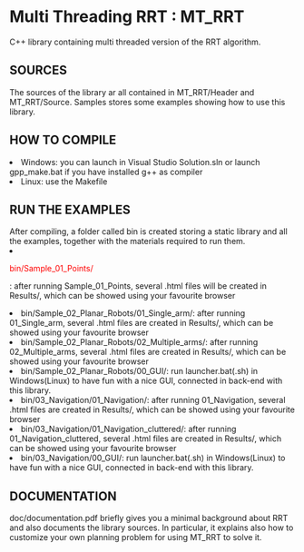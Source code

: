 <h1> Multi Threading RRT : MT_RRT </h1> 
C++ library containing multi threaded version of the RRT algorithm.

<h2> SOURCES</h2>

The sources of the library ar all contained in MT_RRT/Header and  MT_RRT/Source.
Samples stores some examples showing how to use this library.

<h2> HOW TO COMPILE </h2> 
<li> Windows: you can launch in Visual Studio Solution.sln or launch gpp_make.bat if you have installed g++ as compiler </li>
<li> Linux: use the Makefile </li> 

<h2> RUN THE EXAMPLES </h2>
After compiling, a folder called bin is created storing a static library and all the examples, together with the materials required to run them.
<li>  <p style="color:red"> bin/Sample_01_Points/ <p>: after running Sample_01_Points, several .html files will be created in Results/, which can be showed using your favourite browser </li>
<li> bin/Sample_02_Planar_Robots/01_Single_arm/:  after running 01_Single_arm, several .html files are created in Results/, which can be showed using your favourite browser </li>
<li> bin/Sample_02_Planar_Robots/02_Multiple_arms/:  after running 02_Multiple_arms, several .html files are created in Results/, which can be showed using your favourite browser </li>
<li> bin/Sample_02_Planar_Robots/00_GUI/:  run launcher.bat(.sh) in Windows(Linux) to have fun with a nice GUI, connected in back-end with this library. </li> 
<li> bin/03_Navigation/01_Navigation/:  after running 01_Navigation, several .html files are created in Results/, which can be showed using your favourite browser </li>
<li> bin/03_Navigation/01_Navigation_cluttered/:  after running 01_Navigation_cluttered, several .html files are created in Results/, which can be showed using your favourite browser </li>
<li> bin/03_Navigation/00_GUI/:  run launcher.bat(.sh) in Windows(Linux) to have fun with a nice GUI, connected in back-end with this library. </li> 

<h2> DOCUMENTATION </h2>

doc/documentation.pdf briefly gives you a minimal background about RRT and also documents the library sources. In particular, it explains also how to customize your own planning problem for using MT_RRT to solve it.
